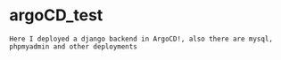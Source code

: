 # argoCD_test
```Here I deployed a django backend in ArgoCD!, also there are mysql, phpmyadmin and other deployments```